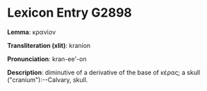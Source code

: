 # Lexicon Entry G2898

**Lemma**: κρανίον

**Transliteration (xlit)**: kraníon

**Pronunciation**: kran-ee'-on

**Description**:
diminutive of a derivative of the base of κέρας; a skull ("cranium"):--Calvary, skull.
